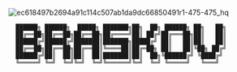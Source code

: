 ![ec618497b2694a91c114c507ab1da9dc66850491r1-475-475_hq](https://user-images.githubusercontent.com/79657238/111779264-36d0a180-88b6-11eb-9772-4a4fa4db1f71.gif)


      ██████╗ ██████╗  █████╗ ███████╗██╗  ██╗ ██████╗ ██╗   ██╗
      ██╔══██╗██╔══██╗██╔══██╗██╔════╝██║ ██╔╝██╔═══██╗██║   ██║
      ██████╔╝██████╔╝███████║███████╗█████╔╝ ██║   ██║██║   ██║
      ██╔══██╗██╔══██╗██╔══██║╚════██║██╔═██╗ ██║   ██║╚██╗ ██╔╝
      ██████╔╝██║  ██║██║  ██║███████║██║  ██╗╚██████╔╝ ╚████╔╝ 
      ╚═════╝ ╚═╝  ╚═╝╚═╝  ╚═╝╚══════╝╚═╝  ╚═╝ ╚═════╝   ╚═══╝  

